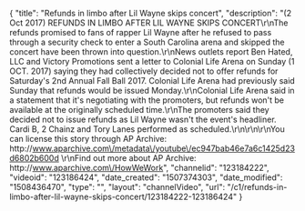 {
    "title": "Refunds in limbo after Lil Wayne skips concert",
    "description": "(2 Oct 2017) REFUNDS IN LIMBO AFTER LIL WAYNE SKIPS CONCERT\r\nThe refunds promised to fans of rapper Lil Wayne after he refused to pass through a security check to enter a South Carolina arena and skipped the concert have been thrown into question.\r\nNews outlets report Ben Hated, LLC and Victory Promotions sent a letter to Colonial Life Arena on Sunday (1 OCT. 2017) saying they had collectively decided not to offer refunds for Saturday's 2nd Annual Fall Ball 2017.  Colonial Life Arena had previously said Sunday that refunds would be issued Monday.\r\nColonial Life Arena said in a statement that it's negotiating with the promoters, but refunds won't be available at the originally scheduled time.\r\nThe promoters said they decided not to issue refunds as Lil Wayne wasn't the event's headliner.  Cardi B, 2 Chainz and Tory Lanes performed as scheduled.\r\n\r\n\r\nYou can license this story through AP Archive: http:\/\/www.aparchive.com\/metadata\/youtube\/ec947bab46e7a6c1425d23d6802b600d \r\nFind out more about AP Archive: http:\/\/www.aparchive.com\/HowWeWork",
    "channelid": "123184222",
    "videoid": "123186424",
    "date_created": "1507374303",
    "date_modified": "1508436470",
    "type": "",
    "layout": "channelVideo",
    "url": "\/c1\/refunds-in-limbo-after-lil-wayne-skips-concert\/123184222-123186424"
}
